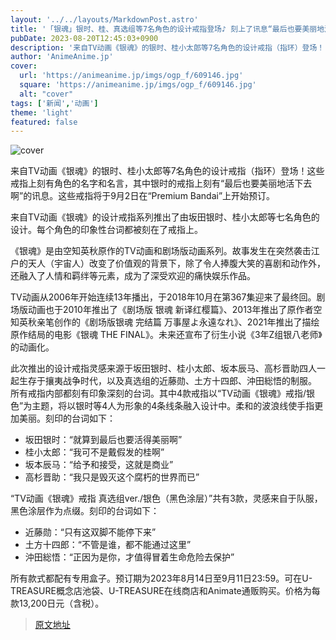 ```yaml
---
layout: '../../layouts/MarkdownPost.astro'
title: '「银魂」银时、桂、真选组等7名角色的设计戒指登场♪ 刻上了讯息“最后也要美丽地活下去啊”'
pubDate: 2023-08-20T12:45:03+0900
description: '来自TV动画《银魂》的银时、桂小太郎等7名角色的设计戒指（指环）登场！'
author: 'AnimeAnime.jp'
cover:
  url: 'https://animeanime.jp/imgs/ogp_f/609146.jpg'
  square: 'https://animeanime.jp/imgs/ogp_f/609146.jpg'
  alt: "cover"
tags: ['新闻','动画']
theme: 'light'
featured: false
---
```

![cover](https://animeanime.jp/imgs/ogp_f/609146.jpg)

来自TV动画《银魂》的银时、桂小太郎等7名角色的设计戒指（指环）登场！这些戒指上刻有角色的名字和名言，其中银时的戒指上刻有“最后也要美丽地活下去啊”的讯息。这些戒指将于9月2日在“Premium Bandai”上开始预订。

来自TV动画《银魂》的设计戒指系列推出了由坂田银时、桂小太郎等七名角色的设计。每个角色的印象性台词都被刻在了戒指上。

《银魂》是由空知英秋原作的TV动画和剧场版动画系列。故事发生在突然袭击江户的天人（宇宙人）改变了价值观的背景下，除了令人捧腹大笑的喜剧和动作外，还融入了人情和羁绊等元素，成为了深受欢迎的痛快娱乐作品。

TV动画从2006年开始连续13年播出，于2018年10月在第367集迎来了最终回。剧场版动画也于2010年推出了《剧场版 银魂 新译红樱篇》、2013年推出了原作者空知英秋亲笔创作的《剧场版银魂 完结篇 万事屋よ永遠なれ》、2021年推出了描绘原作结局的电影《银魂 THE FINAL》。未来还宣布了衍生小说《3年Z组银八老师》的动画化。

此次推出的设计戒指灵感来源于坂田银时、桂小太郎、坂本辰马、高杉晋助四人一起生存于攘夷战争时代，以及真选组的近藤勋、土方十四郎、沖田総悟的制服。
所有戒指内部都刻有印象深刻的台词。其中4款戒指以“TV动画《银魂》戒指/银色”为主题，将以银时等4人为形象的4条线条融入设计中。柔和的波浪线使手指更加美丽。刻印的台词如下：

- 坂田银时：“就算到最后也要活得美丽啊”
- 桂小太郎：“我可不是戴假发的桂啊”
- 坂本辰马：“给予和接受，这就是商业”
- 高杉晋助：“我只是毁灭这个腐朽的世界而已”

“TV动画《银魂》戒指 真选组ver./银色（黑色涂层）”共有3款，灵感来自于队服，黑色涂层作为点缀。刻印的台词如下：

- 近藤勋：“只有这双脚不能停下来”
- 土方十四郎：“不管是谁，都不能通过这里”
- 沖田総悟：“正因为是你，才值得冒着生命危险去保护”

所有款式都配有专用盒子。预订期为2023年8月14日至9月11日23:59。可在U-TREASURE概念店池袋、U-TREASURE在线商店和Animate通贩购买。价格为每款13,200日元（含税）。

>[原文地址](https://animeanime.jp/article/2023/08/20/79377.html)  